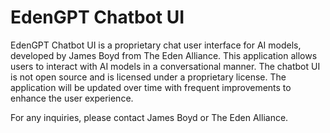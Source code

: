 # EdenGPT Chatbot UI

EdenGPT Chatbot UI is a proprietary chat user interface for AI models, developed by James Boyd from The Eden Alliance. This application allows users to interact with AI models in a conversational manner. The chatbot UI is not open source and is licensed under a proprietary license. The application will be updated over time with frequent improvements to enhance the user experience.

For any inquiries, please contact James Boyd or The Eden Alliance.
